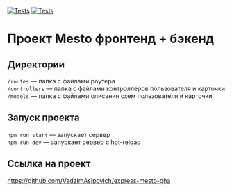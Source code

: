 [![Tests](https://github.com/VadzimAsipovich/express-mesto-gha/actions/workflows/tests-13-sprint.yml/badge.svg)](https://github.com/VadzimAsipovich/express-mesto-gha/actions/workflows/tests-13-sprint.yml) [![Tests](https://github.com/VadzimAsipovich/express-mesto-gha/actions/workflows/tests-14-sprint.yml/badge.svg)](https://github.com/VadzimAsipovich/express-mesto-gha/actions/workflows/tests-14-sprint.yml)
# Проект Mesto фронтенд + бэкенд

## Директории

`/routes` — папка с файлами роутера  
`/controllers` — папка с файлами контроллеров пользователя и карточки   
`/models` — папка с файлами описания схем пользователя и карточки  

## Запуск проекта

`npm run start` — запускает сервер   
`npm run dev` — запускает сервер с hot-reload

## Ссылка на проект

https://github.com/VadzimAsipovich/express-mesto-gha
